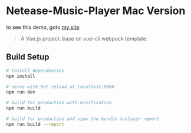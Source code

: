 # Netease-Music-Player Mac Version
to see this demo, goto [my site](http://jonham.cn/demo/netease-player/)

> A Vue.js project. base on vue-cli webpack template.

## Build Setup

``` bash
# install dependencies
npm install

# serve with hot reload at localhost:8080
npm run dev

# build for production with minification
npm run build

# build for production and view the bundle analyzer report
npm run build --report

```
